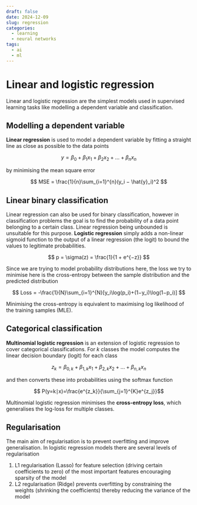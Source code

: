 ```yaml
---
draft: false
date: 2024-12-09
slug: regression
categories:
  - learning
  - neural networks
tags:
  - ai
  - ml
---
```



# Linear and logistic regression

Linear and logistic regression are the simplest models used in supervised learning tasks like modelling a dependent variable and classification.

<!-- more -->

## Modelling a dependent variable ##

**Linear regression** is used to model a dependent variable by fitting a straight line as close as possible to the data points

$$
y = \beta_0 + \beta_1 x_1 + \beta_2 x_2 + \dots + \beta_n x_n
$$

by minimising the mean square error 

$$
MSE = \frac{1}{n}\sum_{​i=1}^{n}​(y_i​ − \hat{y}_i​)^2
$$

## Linear binary classification ##

Linear regression can also be used for binary classification, however in classification problems the goal is to find the probability of a data point belonging to a certain class. Linear regression being unbounded is unsuitable for this purpose. **Logistic regression** simply adds a non-linear sigmoid function to the output of a linear regression (the logit) to bound the values to legitimate probabilities. 

$$
p = \sigma(z) = \frac{1}{1 + e^{−z}​}
$$

Since we are trying to model probability distributions here, the loss we try to minimise here is the cross-entropy between the sample distribution and the predicted distribution 

$$
Loss  = -\frac{1}{N}\sum_{i=1}^{N}​[y_i​\log(p_i​)+(1−y_i​)\log(1−p_i​)]
$$

Minimising the cross-entropy is equivalent to maximising log likelihood of the training samples (MLE).

## Categorical classification ##

**Multinomial logistic regression** is an extension of logistic regression to cover categorical classifications. For $k$ classes the model computes the linear decision boundary (logit) for each class 

$$
z_k ​= \beta_{0,k}​+\beta_{1,k​}x_1​+\beta_{2,k}​x_2​+\dots+\beta_{n,k}​x_n​
$$

and then converts these into probabilities using the softmax function

$$
P(y=k∣x)=\frac{e^{z_k}}{\sum_{j=1}^{K}​e^{z_j}}​​​
$$

Multinomial logistic regression minimises the **cross-entropy loss**, which generalises the log-loss for multiple classes. 

## Regularisation ##

The main aim of regularisation is to prevent overfitting and improve generalisation. In logistic regression models there are several levels of regularisation

1. L1 regularisation (Lasso) for feature selection (driving certain coefficients to zero) of the most important features encouraging sparsity of the model
3. L2 regularisation (Ridge) prevents overfitting by constraining the weights (shrinking the coefficients) thereby reducing the variance of the model

